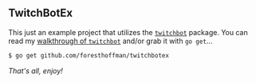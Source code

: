 ## TwitchBotEx

This just an example project that utilizes the [`twitchbot`](https://github.com/foresthoffman/twitchbot) package. You can read my [walkthrough of `twitchbot`](https://foresthoffman.com/building-a-twitch-tv-chat-bot-with-go-part-1/) and/or grab it with `go get`...

```bash
$ go get github.com/foresthoffman/twitchbotex
```

_That's all, enjoy!_
